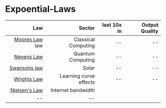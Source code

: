 # Expoential-Laws

| Law        | Sector  | last 10x in  | Output Quality 
| -------------:| -----:| ------:|------:|
| [Moores Law](https://en.wikipedia.org/wiki/Moore%27s_law) law | Classical Computing|--|--|
| [Nevens Law](https://en.wikipedia.org/wiki/Hartmut_Neven#Neven's_law) | Quantum Computing|--|--|
| [Swansons law](https://en.wikipedia.org/wiki/Swanson%27s_law) | Solar|--|--|
| [Wrights Law](https://en.wikipedia.org/wiki/Experience_curve_effects) | Learning curve effects|--|--|
| [Nielsen's Law](https://www.nngroup.com/articles/law-of-bandwidth/) | Internet bandwidth
|--|--|


